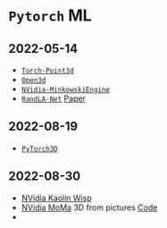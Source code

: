 # `Pytorch` ML

## 2022-05-14

- [`Torch-Point3d`](https://github.com/torch-points3d/torch-points3d)
- [`Open3d`](https://github.com/isl-org/Open3D)
- [`NVidia-MinkowskiEngine`](https://github./NVIDIA/MinkowskiEngine)
- [`RandLA-Net`](https://github.com/QingyongHu/RandLA-Net) [Paper](htps://papertalk.org/papertalks/14522)

## 2022-08-19

- [`PyTorch3D`](https://github.com/facebookresearch/pytorch3d)

## 2022-08-30

- [NVidia Kaolin Wisp](https://github.com/NVIDIAGameWorks/kaolin-wisp)
- [NVidia MoMa](https://nvlabs.github.io/nvdiffrec) 3D from pictures [Code](https://github.com/NVlabs/nvdiffrec)
- 
